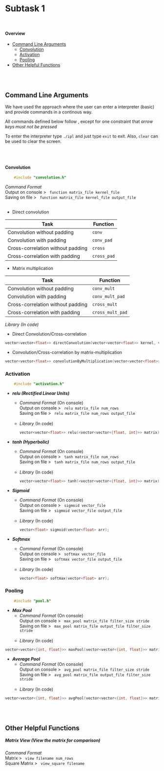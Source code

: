 # Subtask 1
<br>

#### Overview
  - [Command Line Arguments](#command-line-arguments)
    -   [Convolution](#convolution)
    -   [Activation](#activation)
    -   [Pooling](#pooling)
  - [Other Helpful Functions](#other-helpful-functions)

<br><br>

## Command Line Arguments

We have used the approach where the user can enter a interpreter (basic) and provide commands in a continous way. <br>

All commands defined below follow , except for one constraint that *arrow keys must not be pressed*<br>

To enter the interpreter type `./ipl` and just type `exit` to exit. Also, `clear` can be used to clear the screen.

<br><br>

#### Convolution

```cpp
    #include "convolution.h"
```

_Command Format_ <br>
Output on console > ` function matrix_file kernel_file` <br>
Saving on file > ` function matrix_file kernel_file output_file` <br><br>

- Direct convolution

Task | Function
------------ | -------------
Convolution without padding | ```conv```
Convolution with padding | ```conv_pad```
Cross-correlation without padding | ```cross```
Cross-correlation with padding | ```cross_pad```


- Matrix multiplication

Task | Function
------------ | -------------
Convolution without padding | ```conv_mult```
Convolution with padding | ```conv_mult_pad```
Cross-correlation without padding | ```cross_mult```
Cross-correlation with padding | ```cross_mult_pad```


_Library (In code)_

- Direct Convolution/Cross-correlation

```cpp
vector<vector<float>> directConvolution(vector<vector<float>> kernel, vector<vector<float>> matrix, bool convolution, bool padding=false)
```

 - Convolution/Cross-correlation by matrix-multiplication

```cpp
vector<vector<float>> convolutionByMultiplication(vector<vector<float>> kernel, vector<vector<float>> matrix, bool convolution, bool padding=false)
```


### Activation

```cpp
    #include "activation.h"
```


- ***relu (Rectified Linear Units)***
    - _Command Format_ (On console) <br>
        Output on console > ` relu matrix_file num_rows` <br>
        Saving on file > ` relu matrix_file num_rows output_file` <br><br>
    -  _Library_ (In code)<br>
        ```cpp
        vector<vector<float>> relu(<vector<vector<{float, int}>> matrix);
        ```

- ***tanh (Hyperbolic)***
    - _Command Format_ (On console) <br>
        Output on console > ` tanh matrix_file num_rows` <br>
        Saving on file > ` tanh matrix_file num_rows output_file` <br><br>
    -  _Library_ (In code)<br>
        ```cpp
        vector<vector<float>> tanh(<vector<vector<{float, int}>> matrix);
        ```

- ***Sigmoid***
    - _Command Format_ (On console) <br>
        Output on console > ` sigmoid vector_file` <br>
        Saving on file > ` sigmoid vector_file output_file` <br><br>
    -  _Library_ (In code)<br>
        ```cpp
        vector<float> sigmoid(vector<float> arr);
        ```

- ***Softmax***
    - _Command Format_ (On console) <br>
        Output on console > ` softmax vector_file` <br>
        Saving on file > ` softmax vector_file output_file` <br><br>
    -  _Library_ (In code)<br>
        ```cpp
        vector<float> softmax(vector<float> arr);
        ```

### Pooling
```cpp
    #include "pool.h"
```

- ***Max Pool***<br>
    - _Command Format_ (On console) <br>
        Output on console > ` max_pool matrix_file filter_size stride` <br>
        Saving on file > ` max_pool matrix_file output_file filter_size stride` <br><br>
    -  _Library_ (In code)

```cpp
vector<vector<{int, float}>> maxPool(vector<vector<{int, float}>> matrix, int filterSize = 2, int stride = 2 );
```

- ***Average Pool***
    - _Command Format_ (On console) <br>
        Output on console > ` avg_pool matrix_file filter_size stride` <br>
        Saving on file > ` avg_pool matrix_file output_file filter_size stride` <br><br>
    -  _Library_ (In code)

```cpp
vector<vector<{int, float}>> avgPool(vector<vector<{int, float}>> matrix, int filterSize = 2, int stride = 2 );
```

<br><br>

## Other Helpful Functions

##### **Matrix View**  (View the matrix for comparison)<br>

_Command Format_ <br>
    Matrix  > ` view filename num_rows` <br>
    Square Matrix  > ` view_square filename`
